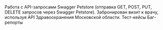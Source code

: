 Работа с API-запросами Swagger Petstore (отправка GET, POST, PUT, DELETE запросов через Swagger Petstore).
Забронирован визит к врачу, используя API Здравоохранения Московской области.
Тест-кейсы
Баг-репорты
